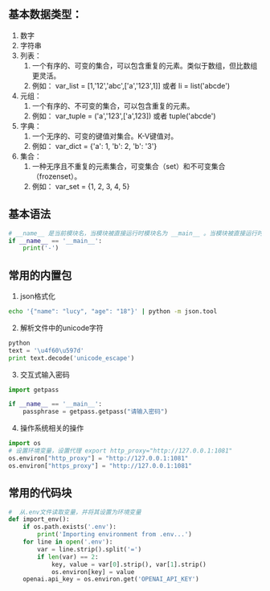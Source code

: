 ## 基本数据类型：
1. 数字
2. 字符串
3. 列表：
    1. 一个有序的、可变的集合，可以包含重复的元素。类似于数组，但比数组更灵活。
    1. 例如： var_list = [1,'12','abc',['a','123',1]] 或者 li = list('abcde')
1. 元组：
    1. 一个有序的、不可变的集合，可以包含重复的元素。
    2. 例如： var_tuple = ('a','123',['a',123]) 或者 tuple('abcde')
2. 字典： 
    1. 一个无序的、可变的键值对集合。K-V键值对。 
    2. 例如： var_dict = {'a': 1, 'b': 2, 'b': '3'}
3. 集合： 
    1. 一种无序且不重复的元素集合，可变集合（set）和不可变集合（frozenset）。 
    2. 例如： var_set = {1, 2, 3, 4, 5}

## 基本语法
```python
# __name__ 是当前模块名，当模块被直接运行时模块名为 __main__ 。当模块被直接运行时，代码将被运行，当模块是被导入时，代码不被运行。
if __name__ == '__main__':
    print('-')
```

## 常用的内置包
1. json格式化
```bash
echo '{"name": "lucy", "age": "18"}' | python -m json.tool
```

2. 解析文件中的unicode字符
```python
python
text = '\u4f60\u597d'
print text.decode('unicode_escape')
```

3. 交互式输入密码
```python
import getpass

if __name__ == '__main__':
    passphrase = getpass.getpass("请输入密码")
```

4. 操作系统相关的操作
```python
import os
# 设置环境变量，设置代理 export http_proxy="http://127.0.0.1:1081"
os.environ["http_proxy"] = "http://127.0.0.1:1081"
os.environ["https_proxy"] = "http://127.0.0.1:1081"
```

## 常用的代码块
```py
#  从.env文件读取变量，并将其设置为环境变量
def import_env():
    if os.path.exists('.env'):
        print('Importing environment from .env...')
    for line in open('.env'):
        var = line.strip().split('=')
        if len(var) == 2:
            key, value = var[0].strip(), var[1].strip()
            os.environ[key] = value
    openai.api_key = os.environ.get('OPENAI_API_KEY')
```